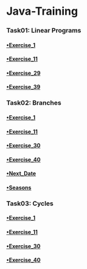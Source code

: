 # Java-Training
### Task01: Linear Programs

#### [•Exercise_1](https://github.com/Tsarionok/Java-Training/tree/master/Task_1_LinearPrograms/Exercise1/src/main/java/by/tsarionok)
#### [•Exercise_11](https://github.com/Tsarionok/Java-Training/tree/master/Task_1_LinearPrograms/Exercise11/src/main/java/by/tsarionok)
#### [•Exercise_29](https://github.com/Tsarionok/Java-Training/tree/master/Task_1_LinearPrograms/Exercise29/src/main/java/by/tsarionok)
#### [•Exercise_39](https://github.com/Tsarionok/Java-Training/tree/master/Task_1_LinearPrograms/Exercise39/src/main/java/by/tsarionok)

### Task02: Branches

#### [•Exercise_1](https://github.com/Tsarionok/Java-Training/tree/dev/Task_2_Branches/Exercise1/src/main/java/by/tsarionok)
#### [•Exercise_11](https://github.com/Tsarionok/Java-Training/tree/dev/Task_2_Branches/Exercise11/src/main/java/by/tsarionok)
#### [•Exercise_30](https://github.com/Tsarionok/Java-Training/tree/dev/Task_2_Branches/Exercise30/src/main/java/by/tsarionok)
#### [•Exercise_40](https://github.com/Tsarionok/Java-Training/tree/dev/Task_2_Branches/Exercise40/src/main/java/by/tsarionok)
#### [•Next_Date](https://github.com/Tsarionok/Java-Training/tree/dev/Task_2_Branches/NextDate/src/main/java/by/tsarionok)
#### [•Seasons](https://github.com/Tsarionok/Java-Training/tree/dev/Task_2_Branches/Seasons/src/main/java/by/tsarionok)

### Task03: Cycles

#### [•Exercise_1](https://github.com/Tsarionok/Java-Training/tree/dev/Task_3_Cycles/Exercise1)
#### [•Exercise_11](https://github.com/Tsarionok/Java-Training/tree/dev/Task_3_Cycles/Exercise11)
#### [•Exercise_30](https://github.com/Tsarionok/Java-Training/tree/dev/Task_3_Cycles/Exercise30)
#### [•Exercise_40](https://github.com/Tsarionok/Java-Training/tree/dev/Task_3_Cycles/Exercise40)
